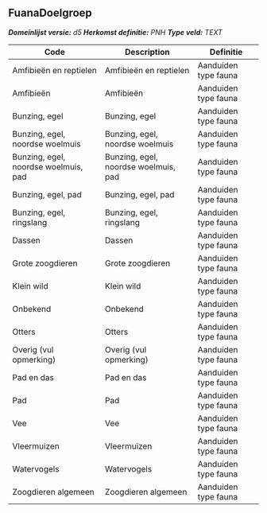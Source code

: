 ﻿## FuanaDoelgroep

*__Domeinlijst versie:__ d5*
*__Herkomst definitie:__ PNH*
*__Type veld:__ TEXT*

|__Code__ |__Description__ |__Definitie__	|
|	---	|	---	|   ---	| 
| Amfibieën en reptielen |  Amfibieën en reptielen  | Aanduiden type fauna |
| Amfibieën |  Amfibieën  | Aanduiden type fauna |
| Bunzing, egel |  Bunzing, egel  | Aanduiden type fauna |
| Bunzing, egel, noordse woelmuis | Bunzing, egel, noordse woelmuis  | Aanduiden type fauna |
| Bunzing, egel, noordse woelmuis, pad |  Bunzing, egel, noordse woelmuis, pad  | Aanduiden type fauna |
| Bunzing, egel, pad |  Bunzing, egel, pad  | Aanduiden type fauna |
| Bunzing, egel, ringslang |  Bunzing, egel, ringslang  | Aanduiden type fauna |
| Dassen |  Dassen  | Aanduiden type fauna |
| Grote zoogdieren |  Grote zoogdieren  | Aanduiden type fauna |
| Klein wild | Klein wild  | Aanduiden type fauna |
| Onbekend |  Onbekend  | Aanduiden type fauna |
| Otters |  Otters  | Aanduiden type fauna |
| Overig (vul opmerking) |  Overig (vul opmerking)  | Aanduiden type fauna |
| Pad en das | Pad en das  | Aanduiden type fauna |
| Pad | Pad  | Aanduiden type fauna |
| Vee |  Vee  | Aanduiden type fauna |
| Vleermuizen |  Vleermuizen  | Aanduiden type fauna |
| Watervogels |  Watervogels  | Aanduiden type fauna |
| Zoogdieren algemeen |  Zoogdieren algemeen  | Aanduiden type fauna |
